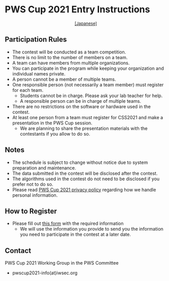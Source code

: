# PWS Cup 2021 Entry Instructions

<div style="text-align: center;">
 <font size="2">
  <a href="./entry.html">[Japanese]</a>
 </font>
</div>

## Participation Rules

- The contest will be conducted as a team competition.
- There is no limit to the number of members on a team.
- A team can have members from multiple organizations.
- You can participate in the program while keeping your organization and individual names private.
- A person cannot be a member of multiple teams.
- One responsible person (not necessarily a team member) must register for each team.
    - Students cannot be in charge. Please ask your lab teacher for help.
    - A responsible person can be in charge of multiple teams.
- There are no restrictions on the software or hardware used in the contest.
- At least one person from a team must register for CSS2021 and make a presentation in the PWS Cup session.
    - We are planning to share the presentation materials with the contestants if you allow to do so.

## Notes
- The schedule is subject to change without notice due to system preparation and maintenance.
- The data submitted in the contest will be disclosed after the contest.
- The algorithms used in the contest do not need to be disclosed if you prefer not to do so.
- Please read [PWS Cup 2021 privacy policy](./privacy_policy_e.html) regarding how we handle personal information.

## How to Register
- Please fill out [this form](https://forms.gle/b2gBRWQnkRifPWcC6) with the required information
    - We will use the information you provide to send you the information you need to participate in the contest at a later date.

## Contact
PWS Cup 2021 Working Group in the PWS Committee

  - pwscup2021-info(at)iwsec.org
